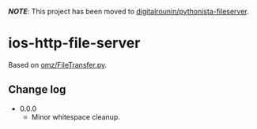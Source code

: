 
_**NOTE**_: This project has been moved to [digitalrounin/pythonista-fileserver](https://github.com/digitalrounin/pythonista-fileserver).

# ios-http-file-server

Based on [omz/FileTransfer.py][ORIGINAL].


## Change log

  - 0.0.0
    - Minor whitespace cleanup.



[ORIGINAL]: https://gist.github.com/omz/3823483

